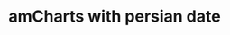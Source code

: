 # amCharts with persian date

[logo]: https://github.com/adam-p/markdown-here/raw/master/src/common/images/icon48.png "Logo Title Text 2"
